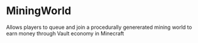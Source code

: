 # MiningWorld
Allows players to queue and join a procedurally genererated mining world to earn money through Vault economy in Minecraft
